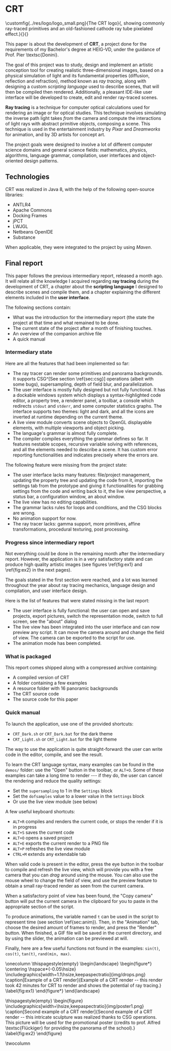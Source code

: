 # CRT

\customfig{../res/logo/logo_small.png}{The CRT logo}{, showing commonly ray-traced primitives and an old-fashioned cathode ray tube pixelated effect.}{}{}

This paper is about the development of **CRT**, a project done for the requirements of my Bachelor's degree at HEIG-VD, under the guidance of Prof. Pier \textsc{Donini}.

The goal of this project was to study, design and implement an artistic conception tool for creating realistic three-dimensional images, based on a physical simulation of light and its fundamental properties (diffusion, reflection and refraction), method known as *ray tracing*, along with designing a custom *scripting language* used to describe scenes, that will then be compiled then rendered. Additionally, a pleasant IDE-like user interface will be developed to create, edit and render ray-traced scenes.

**Ray tracing** is a technique for computer optical calculations used for rendering an image or for optical studies. This technique involves simulating the inverse path light takes *from* the camera and compute the interactions of light rays with abstract primitive objects, composing a scene. This technique is used in the entertainment industry by *Pixar* and *Dreamworks* for animation, and by 3D artists for concept art.

The project goals were designed to involve a lot of different computer science domains and general science fields: mathematics, physics, algorithms, language grammar, compilation, user interfaces and object-oriented design patterns.

## Technologies

CRT was realized in Java 8, with the help of the following open-source libraries:

- ANTLR4
- Apache Commons
- Docking Frames
- jPCT
- LWJGL
- Netbeans OpenIDE
- Substance

When applicable, they were integrated to the project by using *Maven*.

## Final report

This paper follows the previous intermediary report, released a month ago. It will relate all the knowledge I acquired regarding **ray tracing** during the development of CRT, a chapter about the **scripting language** I designed to describe scenes and compile them, and a chapter explaining the different elements included in the **user interface**.

The following sections contain:

- What was the introduction for the intermediary report (the state the project at that time and what remained to be done. 
- The current state of the project after a month of finishing touches.
- An overview of the companion archive file
- A quick manual

### Intermediary state

Here are all the features that had been implemented so far:

- The ray tracer can render some primitives and panorama backgrounds. It supports CSG^[See section \ref{sec:csg}] operations (albeit with some bugs), supersampling, depth of field blur, and parallelization.
- The user interface is mostly fully designed but not fully functional. It has a dockable windows system which displays a syntax-highlighted code editor, a property tree, a renderer panel, a toolbar, a console which redirects `stdout` and `stderr`, and some computer statistics graphs. The interface supports two themes: light and dark, and all the icons are inverted at runtime depending on the current theme.
- A live view module converts scene objects to OpenGL displayable elements, with multiple viewports and object picking.
- The language's grammar is almost fully complete.
- The compiler compiles everything the grammar defines so far. It features nestable scopes, recursive variable solving with references, and all the elements needed to describe a scene. It has custom error reporting functionalities and indicates precisely where the errors are.

The following feature were missing from the project state:

- The user interface lacks many features: file/project management, updating the property tree and updating the code from it, importing the settings tab from the prototype and giving it functionalities for grabbing settings from the code and writing back to it, the live view perspective, a status bar, a configuration window, an about window.
- The live view has no editing capabilities.
- The grammar lacks rules for loops and conditions, and the CSG blocks are wrong.
- No animation support for now.
- The ray tracer lacks: gamma support, more primitives, affine transformations, procedural texturing, post processing.

### Progress since intermediary report

Not everything could be done in the remaining month after the intermediary report. However, the application is in a very satisfactory state and can produce high quality artistic images (see figures \ref{fig:ex1} and \ref{fig:ex2} in the next pages).

The goals stated in the first section were reached, and a lot was learned throughout the year about ray tracing mechanics, language design and compilation, and user interface design.

Here is the list of features that were stated missing in the last report:

- The user interface is fully functional: the user can open and save projects, export pictures, switch the representation mode, switch to full screen, see the "about" dialog
- The live view has been integrated into the user interface and can now preview any script. It can move the camera around and change the field of view. The camera can be exported to the script for use.
- The animation mode has been completed.

### What is packaged

This report comes shipped along with a compressed archive containing:

- A compiled version of CRT
- A folder containing a few examples
- A resource folder with 16 panoramic backgrounds
- The CRT source code
- The source code for this paper

### Quick manual

To launch the application, use one of the provided shortcuts:

- `CRT_Dark.sh` or `CRT_Dark.bat` for the dark theme
- `CRT_Light.sh` or `CRT_Light.bat` for the light theme

The way to use the application is quite straight-forward: the user can write code in the editor, compile, and see the result.

To learn the CRT language syntax, many examples can be found in the `demos/` folder: use the "Open" button in the toolbar, or `ALT+O`. Some of these examples can take a long time to render --- if they do, the user can cancel the rendering and reduce the quality settings:

- Set the `supersampling` to 1 in the `Settings` block
- Set the `dofsamples` value to a lower value in the `Settings` block
- Or use the live view module (see below)

A few useful keyboard shortcuts: 

- `ALT+R` compiles and renders the current code, or stops the render if it is in progress
- `ALT+S` saves the current code
- `ALT+O` opens a saved project
- `ALT+E` exports the current render to a PNG file
- `ALT+P` refreshes the live view module
- `CTRL+M` extends any extendable tab

When valid code is present in the editor, press the eye button in the toolbar to compile and refresh the live view, which will provide you with a free camera that you can *drag* around using the mouse. You can also use the mouse wheel to change the field of view, and use the preview feature to obtain a small ray-traced render as seen from the current camera.

When a satisfactory point of view has been found, the "Copy camera" button will put the current camera in the clipboard for you to paste in the appropriate section of the script.

To produce animations, the variable named `t` can be used in the script to represent time (see section \ref{sec:anim}). Then, in the "Animation" tab, choose the desired amount of frames to render, and press the "Render" button. When finished, a GIF file will be saved in the current directory, and by using the slider, the animation can be previewed at will.

Finally, here are a few useful functions not found in the examples: `sin(t)`, `cos(t)`, `tan(t)`, `rand(min, max)`.

\onecolumn
\thispagestyle{empty}
\begin{landscape}
\begin{figure*}
  \centering
  \hspace*{-0.05\hsize}
  \includegraphics[width=1.1\hsize,keepaspectratio]{img/drops.png}
  \caption[Example of a CRT render]{Example of a CRT render -- this render took 42 minutes for CRT to render and shows the potential of ray tracing.}
  \label{fig:ex1}
\end{figure*}
\end{landscape}

\thispagestyle{empty}
\begin{figure}
  \includegraphics[width=\hsize,keepaspectratio]{img/poster1.png}
  \caption[Second example of a CRT render]{Second example of a CRT render -- this intricate sculpture was realized thanks to CSG operations. This picture will be used for the promotional poster (credits to prof. Alfred \textsc{Flückiger} for providing the panorama of the school).}
  \label{fig:ex2}
\end{figure}

\twocolumn
